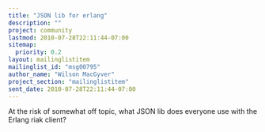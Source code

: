 ```yaml
---
title: "JSON lib for erlang"
description: ""
project: community
lastmod: 2010-07-28T22:11:44-07:00
sitemap:
  priority: 0.2
layout: mailinglistitem
mailinglist_id: "msg00795"
author_name: "Wilson MacGyver"
project_section: "mailinglistitem"
sent_date: 2010-07-28T22:11:44-07:00
---
```



At the risk of somewhat off topic, what JSON lib does everyone use with the
Erlang riak client?

